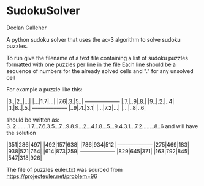 # SudokuSolver
Declan Galleher

A python sudoku solver that uses the ac-3 algorithm to solve sudoku puzzles.

To run give the filename of a text file containing a list of sudoku puzzles formatted with one puzzles per line in the file
Each line should be a sequence of numbers for the already solved cells and "." for any unsolved cell

For example a puzzle like this:

|3..|2..|...|
|...|1.7|...|
|7.6|.3.|5..|
–––––––––––––
|.7.|..9|.8.|
|9..|.2.|..4|
|.1.|8..|.5.|
–––––––––––––
|..9|.4.|3.1|
|...|7.2|...|
|...|..8|..6|

should be written as: 3..2........1.7...7.6.3.5...7...9.8.9...2...4.1.8...5...9.4.3.1...7.2........8..6
and will have the solution

|351|286|497|
|492|157|638|
|786|934|512|
–––––––––––––
|275|469|183|
|938|521|764|
|614|873|259|
–––––––––––––
|829|645|371|
|163|792|845|
|547|318|926|

The file of puzzles euler.txt was sourced from https://projecteuler.net/problem=96

